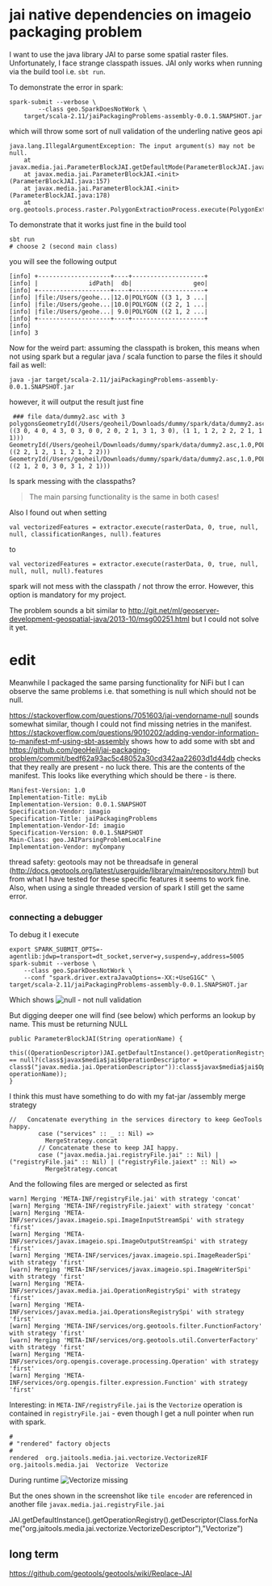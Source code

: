 # jai native dependencies on imageio packaging problem

I want to use the java library JAI to parse some spatial raster files. Unfortunately, I face strange classpath issues.
JAI only works when running via the build tool i.e. `sbt run`. 


To demonstrate the error in spark:

```
spark-submit --verbose \
        --class geo.SparkDoesNotWork \
	target/scala-2.11/jaiPackagingProblems-assembly-0.0.1.SNAPSHOT.jar
```

which will throw some sort of null validation of the underling native geos api

```
java.lang.IllegalArgumentException: The input argument(s) may not be null.
	at javax.media.jai.ParameterBlockJAI.getDefaultMode(ParameterBlockJAI.java:136)
	at javax.media.jai.ParameterBlockJAI.<init>(ParameterBlockJAI.java:157)
	at javax.media.jai.ParameterBlockJAI.<init>(ParameterBlockJAI.java:178)
	at org.geotools.process.raster.PolygonExtractionProcess.execute(PolygonExtractionProcess.java:171)
```

To demonstrate that it works just fine in the build tool

```
sbt run
# choose 2 (second main class)
```
you will see the following output
```
[info] +--------------------+----+--------------------+
[info] |              idPath|  db|                 geo|
[info] +--------------------+----+--------------------+
[info] |file:/Users/geohe...|12.0|POLYGON ((3 1, 3 ...|
[info] |file:/Users/geohe...|10.0|POLYGON ((2 2, 1 ...|
[info] |file:/Users/geohe...| 9.0|POLYGON ((2 1, 2 ...|
[info] +--------------------+----+--------------------+
[info]
[info] 3
```


Now for the weird part: assuming the classpath is broken, this means when not using spark but a regular
java / scala function to parse the files it should fail as well:

```
java -jar target/scala-2.11/jaiPackagingProblems-assembly-0.0.1.SNAPSHOT.jar
```
however, it will output the result just fine

```
 ### file data/dummy2.asc with 3 polygonsGeometryId(/Users/geoheil/Downloads/dummy/spark/data/dummy2.asc,2.0,POLYGON ((3 0, 4 0, 4 3, 0 3, 0 0, 2 0, 2 1, 3 1, 3 0), (1 1, 1 2, 2 2, 2 1, 1 1)))
GeometryId(/Users/geoheil/Downloads/dummy/spark/data/dummy2.asc,1.0,POLYGON ((2 2, 1 2, 1 1, 2 1, 2 2)))
GeometryId(/Users/geoheil/Downloads/dummy/spark/data/dummy2.asc,1.0,POLYGON ((2 1, 2 0, 3 0, 3 1, 2 1)))
```

Is spark messing with the classpaths?

> The main parsing functionality is the same in both cases!

Also I found out when setting
```
val vectorizedFeatures = extractor.execute(rasterData, 0, true, null, null, classificationRanges, null).features
```

to

```
val vectorizedFeatures = extractor.execute(rasterData, 0, true, null, null, null, null).features
```
spark will not mess with the classpath / not throw the error. However, this option is mandatory for my project.

The problem sounds a bit similar to http://git.net/ml/geoserver-development-geospatial-java/2013-10/msg00251.html but I could not solve it yet.

# edit
Meanwhile I packaged the same parsing functionality for NiFi but I can observe the same problems i.e. that something is null which should not be null.


https://stackoverflow.com/questions/7051603/jai-vendorname-null sounds somewhat similar, though I could not find missing netries in the manifest. https://stackoverflow.com/questions/9010202/adding-vendor-information-to-manifest-mf-using-sbt-assembly shows how to add some with sbt and https://github.com/geoHeil/jai-packaging-problem/commit/bedf62a93ac5c48052a30cd342aa22603d1d44db checks that they really are present - no luck there.
This are the contents of the manifest. This looks like everything which should be there - is there.
```
Manifest-Version: 1.0
Implementation-Title: myLib
Implementation-Version: 0.0.1.SNAPSHOT
Specification-Vendor: imagio
Specification-Title: jaiPackagingProblems
Implementation-Vendor-Id: imagio
Specification-Version: 0.0.1.SNAPSHOT
Main-Class: geo.JAIParsingProblemLocalFine
Implementation-Vendor: myCompany
```

thread safety:
geotools may not be threadsafe in general (http://docs.geotools.org/latest/userguide/library/main/repository.html) but from what I have tested for these specific features it seems to work fine. Also, when using a single threaded version of spark I still get the same error.

### connecting a debugger
To debug it I execute
```
export SPARK_SUBMIT_OPTS=-agentlib:jdwp=transport=dt_socket,server=y,suspend=y,address=5005
spark-submit --verbose \
    --class geo.SparkDoesNotWork \
    --conf "spark.driver.extraJavaOptions=-XX:+UseG1GC" \
target/scala-2.11/jaiPackagingProblems-assembly-0.0.1.SNAPSHOT.jar
```
Which shows 
![null - not null validation](img/debugNotNull.png "null not null validation")

But digging deeper one will find (see below) which performs an lookup by name. This must be returning NULL
```
public ParameterBlockJAI(String operationName) {
        this((OperationDescriptor)JAI.getDefaultInstance().getOperationRegistry().getDescriptor(class$javax$media$jai$OperationDescriptor == null?(class$javax$media$jai$OperationDescriptor = class$("javax.media.jai.OperationDescriptor")):class$javax$media$jai$OperationDescriptor, operationName));
}
```

I think this must have something to do with my fat-jar /assembly merge strategy 

```
//   Concatenate everything in the services directory to keep GeoTools happy.
        case ("services" :: _ :: Nil) =>
          MergeStrategy.concat
        // Concatenate these to keep JAI happy.
        case ("javax.media.jai.registryFile.jai" :: Nil) | ("registryFile.jai" :: Nil) | ("registryFile.jaiext" :: Nil) =>
          MergeStrategy.concat
```

And the following files are merged or selected as first

```
warn] Merging 'META-INF/registryFile.jai' with strategy 'concat'
[warn] Merging 'META-INF/registryFile.jaiext' with strategy 'concat'
[warn] Merging 'META-INF/services/javax.imageio.spi.ImageInputStreamSpi' with strategy 'first'
[warn] Merging 'META-INF/services/javax.imageio.spi.ImageOutputStreamSpi' with strategy 'first'
[warn] Merging 'META-INF/services/javax.imageio.spi.ImageReaderSpi' with strategy 'first'
[warn] Merging 'META-INF/services/javax.imageio.spi.ImageWriterSpi' with strategy 'first'
[warn] Merging 'META-INF/services/javax.media.jai.OperationRegistrySpi' with strategy 'first'
[warn] Merging 'META-INF/services/javax.media.jai.OperationsRegistrySpi' with strategy 'first'
[warn] Merging 'META-INF/services/org.geotools.filter.FunctionFactory' with strategy 'first'
[warn] Merging 'META-INF/services/org.geotools.util.ConverterFactory' with strategy 'first'
[warn] Merging 'META-INF/services/org.opengis.coverage.processing.Operation' with strategy 'first'
[warn] Merging 'META-INF/services/org.opengis.filter.expression.Function' with strategy 'first'

```

Interesting:
in `META-INF/registryFile.jai` is the `Vectorize` operation is contained in `registryFile.jai` - even though I get a null pointer when run with spark.
```
#
# "rendered" factory objects
#
rendered  org.jaitools.media.jai.vectorize.VectorizeRIF  org.jaitools.media.jai  Vectorize  Vectorize
```

During runtime ![Vectorize missing](img/vectorizeMissing.png "vectorize missing")

But the ones shown in the screenshot like `tile encoder` are referenced in another file `javax.media.jai.registryFile.jai`


JAI.getDefaultInstance().getOperationRegistry().getDescriptor(Class.forName("org.jaitools.media.jai.vectorize.VectorizeDescriptor"),"Vectorize")

## long term
https://github.com/geotools/geotools/wiki/Replace-JAI

